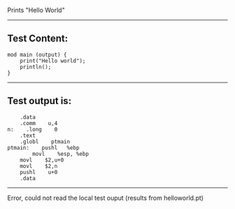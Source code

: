Prints "Hello World"

-------------------------


Test Content: 
-------------------------
```
mod main (output) {  
    print("Hello world"); 
    println();
}
```
------------------------
Test output is: 
-------------------------
```
    .data    
    .comm    u,4
n:    .long    0
    .text    
    .globl    ptmain
ptmain:    pushl   %ebp
        movl    %esp, %ebp    
    movl    $2,u+0
    movl    $2,n
    pushl    u+0
    .data    

```
------------------------
Error, could not read the local test ouput (results from helloworld.pt)

```